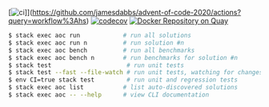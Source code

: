 [![ci](https://github.com/jamesdabbs/advent-of-code-2020/workflows/hs/badge.svg)]](https://github.com/jamesdabbs/advent-of-code-2020/actions?query=workflow%3Ahs)
[![codecov](https://codecov.io/gh/jamesdabbs/advent-of-code-2020/branch/main/graph/badge.svg?token=8U4K1HOI01)](https://codecov.io/gh/jamesdabbs/advent-of-code-2020)
[![Docker Repository on Quay](https://quay.io/repository/jamesdabbs/advent-of-code-2020/status "Docker Repository on Quay")](https://quay.io/repository/jamesdabbs/advent-of-code-2020)

```bash
$ stack exec aoc run            # run all solutions
$ stack exec aoc run n          # run solution #n
$ stack exec aoc bench          # run all benchmarks
$ stack exec aoc bench n        # run benchmarks for solution #n
$ stack test                     # run unit tests
$ stack test --fast --file-watch # run unit tests, watching for changes
$ env CI=true stack test         # run unit and regression tests
$ stack exec aoc list           # list auto-discovered solutions
$ stack exec aoc -- --help      # view CLI documentation
```
